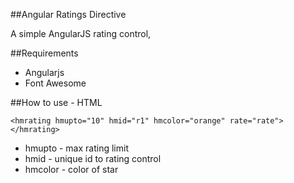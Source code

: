 
##Angular Ratings Directive

A simple AngularJS rating control,

##Requirements

* Angularjs
* Font Awesome

##How to use - HTML
```
<hmrating hmupto="10" hmid="r1" hmcolor="orange" rate="rate"></hmrating>
```

* hmupto - max rating limit
* hmid - unique id to rating control
* hmcolor - color of star

